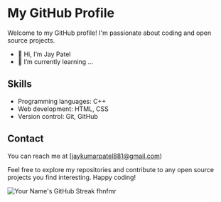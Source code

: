 # My GitHub Profile

Welcome to my GitHub profile! I'm passionate about coding and open source projects.

- 👋 Hi, I’m Jay Patel
- 🌱 I’m currently learning ...

## Skills

- Programming languages: C++
- Web development: HTML, CSS
- Version control: Git, GitHub

## Contact

You can reach me at [jaykumarpatel881@gmail.com)

Feel free to explore my repositories and contribute to any open source projects you find interesting. Happy coding!

![Your Name's GitHub Streak](https://github-readme-streak-stats.herokuapp.com/?user=j0p21en5)
fhnfmr
